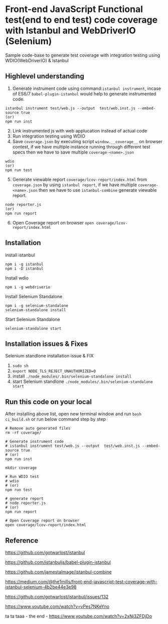 # Front-end JavaScript Functional test(end to end test) code coverage with Istanbul and WebDriverIO (Selenium)

Sample code-base to generate test coverage with integration testing using WDIO(WebDriverIO) & Istanbul

## Highlevel understanding

1. Generate instrument code using command:`istanbul instrument`, incase of ES6/7 `babel-plugin-istanbul` would help to generate instrumented code. 

```
istanbul instrument test/web.js --output  test/web.inst.js --embed-source true
(or)
npm run inst
```

2. Link instrumented js with web applucation instead of actual code
3. Run integration testing using WDIO 
4. Save `coverage.json` by executing script `window.__coverage__` on browser contest, if we have multiple instance running through different test specs then we have to save multiple `coverage-<name>.json`

```
wdio
(or)
npm run test
```
5. Generate viewable report `coverage/lcov-report/index.html` from `coverage.json` by using `istanbul report`, if we have multiple `coverage-<name>.json` then we have to use `istanbul-combine` generate viewable report.
```
node reporter.js
(or)
npm run report
```
6. Open Coverage report on browser `open coverage/lcov-report/index.html`




## Installation

install istanbul
```
npm i -g istanbul
npm i -D istanbul
```

Install wdio
```
npm i -g webdriverio
```

Install Selenium Standalone
```
npm i -g selenium-standalone
selenium-standalone install
```

Start Selenium Standalone
```
selenium-standalone start
```
## Installation issues & Fixes

Selenium standlone installation issue & FIX
1. `sudo sh` 
2. `export NODE_TLS_REJECT_UNAUTHORIZED=0` 
3. install `./node_modules/.bin/selenium-standalone install`
4. start Selenium standlone `./node_modules/.bin/selenium-standalone start`


## Run this code on your local
After installing above list, open new terminal window and run `bash ci_build.sh` or run below command step by step

```
# Remove auto generated files
rm -rf coverage/

# Generate instrument code
# istanbul instrument test/web.js --output  test/web.inst.js --embed-source true
# (or)
npm run inst

mkdir coverage

# Run WDIO test 
# wdio
# (or)
npm run test

# generate report 
# node reporter.js
# (or)
npm run report

# Open Coverage report on browser
open coverage/lcov-report/index.html 
```

## Reference

https://github.com/gotwarlost/istanbul

https://github.com/istanbuljs/babel-plugin-istanbul

https://github.com/jamestalmage/istanbul-combine

https://medium.com/@the1mills/front-end-javascript-test-coverage-with-istanbul-selenium-4b2be44e3e98

https://github.com/gotwarlost/istanbul/issues/132

https://www.youtube.com/watch?v=vPes7NKeYno


ta ta taaa - the end - https://www.youtube.com/watch?v=2xNj3ZFDjDo
